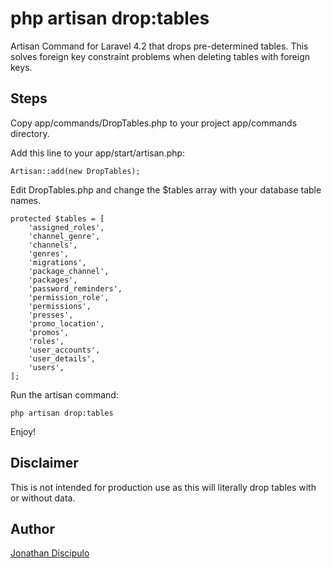 php artisan drop:tables
=======================

Artisan Command for Laravel 4.2 that drops pre-determined tables. This solves foreign key constraint problems when deleting tables with foreign keys.


## Steps

Copy app/commands/DropTables.php to your project app/commands directory.

Add this line to your app/start/artisan.php:

    Artisan::add(new DropTables);


Edit DropTables.php and change the $tables array with your database table names.

    protected $tables = [
        'assigned_roles',
        'channel_genre',
        'channels',
        'genres',
        'migrations',
        'package_channel',
        'packages',
        'password_reminders',
        'permission_role',
        'permissions',
        'presses',
        'promo_location',
        'promos',
        'roles',
        'user_accounts',
        'user_details',
        'users',
    ];


Run the artisan command:

    php artisan drop:tables
    
    
Enjoy!


## Disclaimer

This is not intended for production use as this will literally drop tables with or without data.


## Author

[Jonathan Discipulo](http://jondiscipulo.com/)


